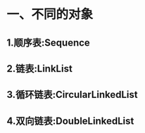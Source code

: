 # 一、不同的对象
## 1.顺序表:Sequence
## 2.链表:LinkList
## 3.循环链表:CircularLinkedList
## 4.双向链表:DoubleLinkedList
   
